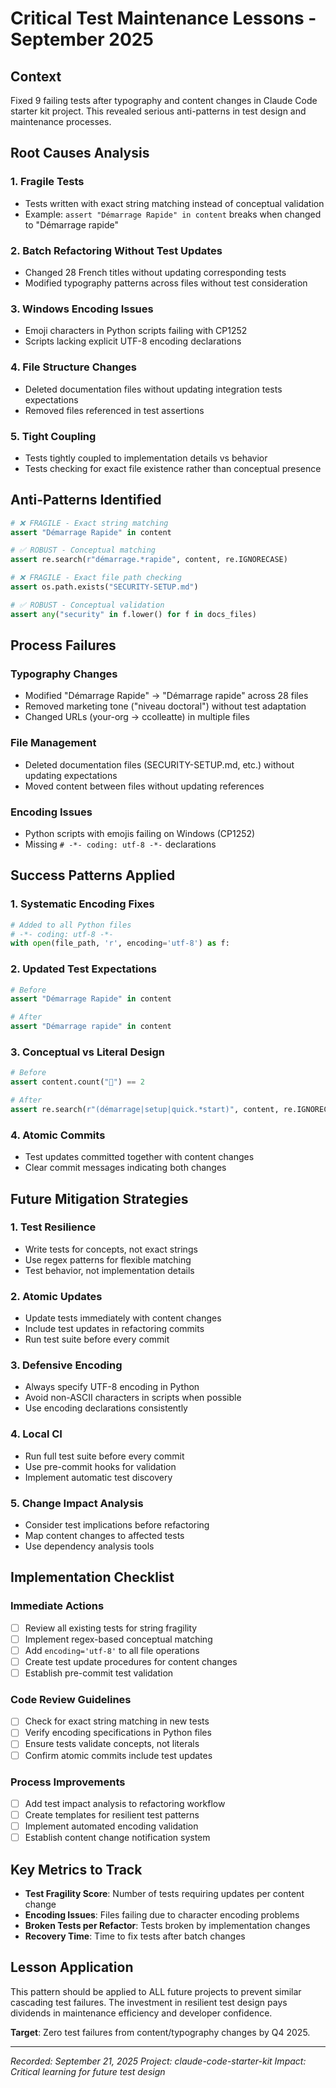 # Critical Test Maintenance Lessons - September 2025

## Context
Fixed 9 failing tests after typography and content changes in Claude Code starter kit project. This revealed serious anti-patterns in test design and maintenance processes.

## Root Causes Analysis

### 1. Fragile Tests
- Tests written with exact string matching instead of conceptual validation
- Example: `assert "Démarrage Rapide" in content` breaks when changed to "Démarrage rapide"

### 2. Batch Refactoring Without Test Updates
- Changed 28 French titles without updating corresponding tests
- Modified typography patterns across files without test consideration

### 3. Windows Encoding Issues
- Emoji characters in Python scripts failing with CP1252
- Scripts lacking explicit UTF-8 encoding declarations

### 4. File Structure Changes
- Deleted documentation files without updating integration tests expectations
- Removed files referenced in test assertions

### 5. Tight Coupling
- Tests tightly coupled to implementation details vs behavior
- Tests checking for exact file existence rather than conceptual presence

## Anti-Patterns Identified

```python
# ❌ FRAGILE - Exact string matching
assert "Démarrage Rapide" in content

# ✅ ROBUST - Conceptual matching
assert re.search(r"démarrage.*rapide", content, re.IGNORECASE)

# ❌ FRAGILE - Exact file path checking
assert os.path.exists("SECURITY-SETUP.md")

# ✅ ROBUST - Conceptual validation
assert any("security" in f.lower() for f in docs_files)
```

## Process Failures

### Typography Changes
- Modified "Démarrage Rapide" → "Démarrage rapide" across 28 files
- Removed marketing tone ("niveau doctoral") without test adaptation
- Changed URLs (your-org → ccolleatte) in multiple files

### File Management
- Deleted documentation files (SECURITY-SETUP.md, etc.) without updating expectations
- Moved content between files without updating references

### Encoding Issues
- Python scripts with emojis failing on Windows (CP1252)
- Missing `# -*- coding: utf-8 -*-` declarations

## Success Patterns Applied

### 1. Systematic Encoding Fixes
```python
# Added to all Python files
# -*- coding: utf-8 -*-
with open(file_path, 'r', encoding='utf-8') as f:
```

### 2. Updated Test Expectations
```python
# Before
assert "Démarrage Rapide" in content

# After
assert "Démarrage rapide" in content
```

### 3. Conceptual vs Literal Design
```python
# Before
assert content.count("🚀") == 2

# After
assert re.search(r"(démarrage|setup|quick.*start)", content, re.IGNORECASE)
```

### 4. Atomic Commits
- Test updates committed together with content changes
- Clear commit messages indicating both changes

## Future Mitigation Strategies

### 1. Test Resilience
- Write tests for concepts, not exact strings
- Use regex patterns for flexible matching
- Test behavior, not implementation details

### 2. Atomic Updates
- Update tests immediately with content changes
- Include test updates in refactoring commits
- Run test suite before every commit

### 3. Defensive Encoding
- Always specify UTF-8 encoding in Python
- Avoid non-ASCII characters in scripts when possible
- Use encoding declarations consistently

### 4. Local CI
- Run full test suite before every commit
- Use pre-commit hooks for validation
- Implement automatic test discovery

### 5. Change Impact Analysis
- Consider test implications before refactoring
- Map content changes to affected tests
- Use dependency analysis tools

## Implementation Checklist

### Immediate Actions
- [ ] Review all existing tests for string fragility
- [ ] Implement regex-based conceptual matching
- [ ] Add `encoding='utf-8'` to all file operations
- [ ] Create test update procedures for content changes
- [ ] Establish pre-commit test validation

### Code Review Guidelines
- [ ] Check for exact string matching in new tests
- [ ] Verify encoding specifications in Python files
- [ ] Ensure tests validate concepts, not literals
- [ ] Confirm atomic commits include test updates

### Process Improvements
- [ ] Add test impact analysis to refactoring workflow
- [ ] Create templates for resilient test patterns
- [ ] Implement automated encoding validation
- [ ] Establish content change notification system

## Key Metrics to Track

- **Test Fragility Score**: Number of tests requiring updates per content change
- **Encoding Issues**: Files failing due to character encoding problems
- **Broken Tests per Refactor**: Tests broken by implementation changes
- **Recovery Time**: Time to fix tests after batch changes

## Lesson Application

This pattern should be applied to ALL future projects to prevent similar cascading test failures. The investment in resilient test design pays dividends in maintenance efficiency and developer confidence.

**Target**: Zero test failures from content/typography changes by Q4 2025.

---
*Recorded: September 21, 2025*
*Project: claude-code-starter-kit*
*Impact: Critical learning for future test design*